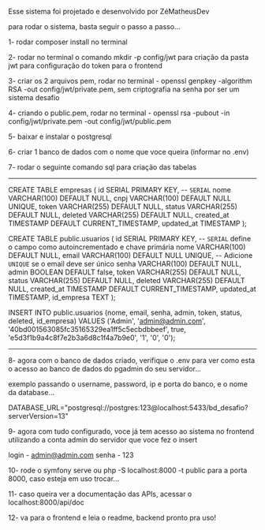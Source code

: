 Esse sistema foi projetado e desenvolvido por ZéMatheusDev

para rodar o sistema, basta seguir o passo a passo...

1- rodar composer install no terminal

2- rodar no terminal o comando mkdir -p config/jwt para criação da pasta jwt para configuração do token para o frontend

3- criar os 2 arquivos pem, rodar no terminal - openssl genpkey -algorithm RSA -out config/jwt/private.pem, sem criptografia na senha por ser um sistema desafio

4- criando o public.pem, rodar no terminal - openssl rsa -pubout -in config/jwt/private.pem -out config/jwt/public.pem

5- baixar e instalar o postgresql

6- criar 1 banco de dados com o nome que voce queira (informar no .env)

7- rodar o seguinte comando sql para criação das tabelas

-----------------------------------------------------------------------------------------------------------------------------------------

CREATE TABLE empresas (
    id SERIAL PRIMARY KEY, -- `SERIAL` 
    nome VARCHAR(100) DEFAULT NULL,
    cnpj VARCHAR(100) DEFAULT NULL UNIQUE, 
    token VARCHAR(255) DEFAULT NULL,
    status VARCHAR(255) DEFAULT NULL,
    deleted VARCHAR(255) DEFAULT NULL,
    created_at TIMESTAMP DEFAULT CURRENT_TIMESTAMP,
    updated_at TIMESTAMP
);

CREATE TABLE public.usuarios (
    id SERIAL PRIMARY KEY, -- `SERIAL` define o campo como autoincrementado e chave primária
    nome VARCHAR(100) DEFAULT NULL,
    email VARCHAR(100) DEFAULT NULL UNIQUE, -- Adicione `UNIQUE` se o email deve ser único
    senha VARCHAR(100) DEFAULT NULL,
    admin BOOLEAN DEFAULT false,
    token VARCHAR(255) DEFAULT NULL,
    status VARCHAR(255) DEFAULT NULL,
    deleted VARCHAR(255) DEFAULT NULL,
    created_at TIMESTAMP DEFAULT CURRENT_TIMESTAMP,
    updated_at TIMESTAMP,
    id_empresa TEXT
);

INSERT INTO public.usuarios (nome, email, senha, admin, token, status, deleted, id_empresa)
VALUES ('Admin', 'admin@admin.com', '40bd001563085fc35165329ea1ff5c5ecbdbbeef', true, 'e5d3f1b9a4c8f7e2b3a6d8c1f4a7b9e0', '1', '0', '0');

-----------------------------------------------------------------------------------------------------------------------------------------

8- agora com o banco de dados criado, verifique o .env para ver como esta o acesso ao banco de dados do pgadmin do seu servidor...

exemplo passando o username, password, ip e porta do banco, e o nome da database...

DATABASE_URL="postgresql://postgres:123@localhost:5433/bd_desafio?serverVersion=13"

9- agora com tudo configurado, voce já tem acesso ao sistema no frontend utilizando a conta admin do servidor que voce fez o insert

login - admin@admin.com
senha - 123

10- rode o symfony serve ou php -S localhost:8000 -t public para a porta 8000, caso esteja em uso trocar...

11- caso queira ver a documentação das APIs, acessar o localhost:8000/api/doc

12- va para o frontend e leia o readme, backend pronto pra uso!




